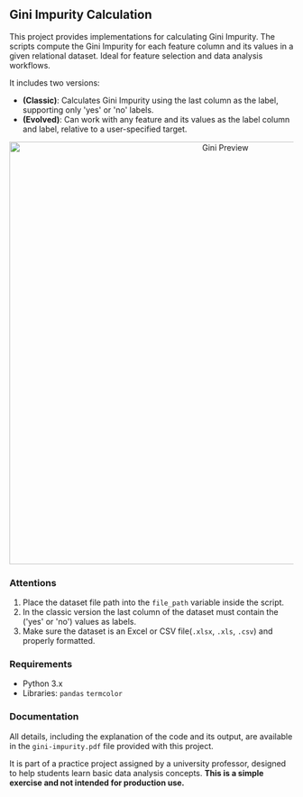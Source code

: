 ## Gini Impurity Calculation

This project provides implementations for calculating Gini Impurity. The scripts compute the Gini Impurity for each feature column and its values in a given relational dataset. Ideal for feature selection and data analysis workflows.

It includes two versions:
- **(Classic)**: Calculates Gini Impurity using the last column as the label, supporting only 'yes' or 'no' labels.
- **(Evolved)**: Can work with any feature and its values as the label column and label, relative to a user-specified target.

<p align="center">
<img src="https://github.com/user-attachments/assets/152292df-1459-4431-a793-4f778b26af2d" alt="Gini Preview" width="750">
</p>

### Attentions
1. Place the dataset file path into the `file_path` variable inside the script. 
2. In the classic version the last column of the dataset must contain the ('yes' or 'no') values as labels. 
3. Make sure the dataset is an Excel or CSV file(`.xlsx`, `.xls`, `.csv`) and properly formatted.
 

### Requirements
- Python 3.x
- Libraries: `pandas` `termcolor`

### Documentation
All details, including the explanation of the code and its output, are available in the `gini-impurity.pdf` file provided with this project.

It is part of a practice project assigned by a university professor, designed to help students learn basic data analysis concepts.
**This is a simple exercise and not intended for production use.**




